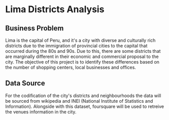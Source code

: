 # Lima Districts Analysis

## Business Problem

Lima is the capital of Peru, and it's a city with diverse and culturally rich districts due to the immigration of provincial cities to the capital that occurred during the 80s and 90s. Due to this, there are some districts that are marginally different in their economic and commercial proposal to the city. The objective of this project is to identify these differences based on the number of shopping centers, local businesses and offices.

## Data Source

For the codification of the city's districts and neighbourhoods the data will be sourced from wikipedia and INEI (National Institute of Statistics and Information). Alongside with this dataset, foursquare will be used to retreive the venues information in the city.